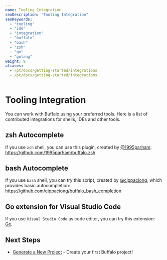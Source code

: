 ```yaml
---
name: Tooling Integration
seoDescription: "Tooling Integration"
seoKeywords: 
  - "tooling"
  - "ide"
  - "integration"
  - "buffalo"
  - "bash"
  - "zsh"
  - "go"
  - "golang"
weight: 9
aliases:
  - /pt/docs/getting-started/integrations
  - /pt/docs/getting-started/integrations
---
```


# Tooling Integration

You can work with Buffalo using your preferred tools. Here is a list of contributed integrations for shells, IDEs and other tools.

## zsh Autocomplete

If you use `zsh` shell, you can use this plugin, created by [@1995parham](https://github.com/1995parham): https://github.com/1995parham/buffalo.zsh

## bash Autocomplete

If you use `bash` shell, you can try this script, created by [@cippaciong](https://github.com/cippaciong), which provides basic autocompletion: https://github.com/cippaciong/buffalo_bash_completion

## Go extension for Visual Studio Code

If you use `Visual Studio Code` as code editor, you can try this extension: [Go](https://code.visualstudio.com/docs/languages/go).

## Next Steps

* [Generate a New Project](/documentation/getting_started/new-project) - Create your first Buffalo project!
